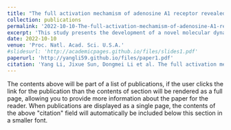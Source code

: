 ```yaml
---
title: "The full activation mechamism of adenosine A1 receptor revealed by GaMD and supervised GaMD (Su-GaMD) simulations."
collection: publications
permalink: '2022-10-10-The-full-activation-mechamism-of-adenosine-A1-receptor-revealed-by-GaMD-and-supervised-GaMD-(Su-GaMD)-simulations' #'https://www.pnas.org/doi/10.1073/pnas.2203702119'
excerpt: 'This study presents the development of a novel molecular dynamics simulation approach called supervised Gaussian accelerated MD (Su-GaMD), which successfully simulates the full activation mechanism of the adenosine A1 receptor (A1R) within hundreds of nanoseconds. By revealing the recognition pathways of both the agonist and G protein to the G protein–coupled receptor (GPCR), this research provides valuable structural insights into A1R, potentially advancing drug discovery efforts for targeting this receptor.'
date: 2022-10-10
venue: 'Proc. Natl. Acad. Sci. U.S.A.'
#slidesurl: 'http://academicpages.github.io/files/slides1.pdf'
paperurl: 'http://yangli59.github.io/files/paper1.pdf'
citation: 'Yang Li, Jixue Sun, Dongmei Li et al. The full activation mechanism of the adenosine A1 receptor revealed by GaMD and Su-GaMD simulations. Proc Natl Acad Sci USA 2022, 119 (42)'
---
```


The contents above will be part of a list of publications, if the user clicks the link for the publication than the contents of section will be rendered as a full page, allowing you to provide more information about the paper for the reader. When publications are displayed as a single page, the contents of the above "citation" field will automatically be included below this section in a smaller font.
